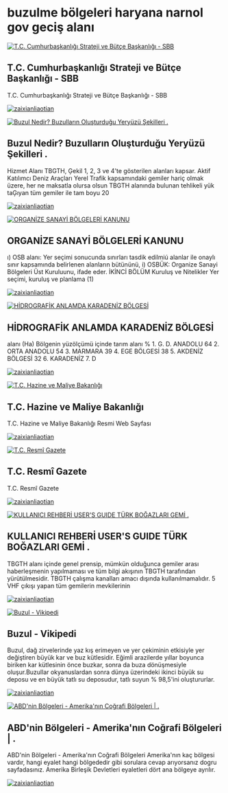 # buzulme bölgeleri haryana narnol gov geciş alanı
<a href="https://mnn.zoosnet.net/LR/Chatpre.aspx?id=MNN94995150&p=https://topgrinding.com/" target="_blank">![T.C. Cumhurbaşkanlığı Strateji ve Bütçe Başkanlığı - SBB](https://github.com/technlg/images/blob/main/53.jpg)</a>
## T.C. Cumhurbaşkanlığı Strateji ve Bütçe Başkanlığı - SBB
T.C. Cumhurbaşkanlığı Strateji ve Bütçe Başkanlığı - SBB
<a href="https://mnn.zoosnet.net/LR/Chatpre.aspx?id=MNN94995150&p=https://topgrinding.com/" target="_blank"><img src="https://github.com/technlg/images/raw/main/chat11.jpg" alt="zaixianliaotian"/></a><a href="//whatsapp.shibangsoft.com/WhatsApp.php" ><img src="https://github.com/technlg/images/raw/main/chat11.png" alt=""></a>
<a href="https://mnn.zoosnet.net/LR/Chatpre.aspx?id=MNN94995150&p=https://topgrinding.com/" target="_blank">![Buzul Nedir? Buzulların Oluşturduğu Yeryüzü Şekilleri .](https://github.com/technlg/images/blob/main/36.jpg)</a>
## Buzul Nedir? Buzulların Oluşturduğu Yeryüzü Şekilleri .
Hizmet Alanı TBGTH, Ģekil 1, 2, 3 ve 4'te gösterilen alanları kapsar. Aktif Katılımcı Deniz Araçları Yerel Trafik kapsamındaki gemiler hariç olmak üzere, her ne maksatla olursa olsun TBGTH alanında bulunan tehlikeli yük taĢıyan tüm gemiler ile tam boyu 20
<a href="https://mnn.zoosnet.net/LR/Chatpre.aspx?id=MNN94995150&p=https://topgrinding.com/" target="_blank"><img src="https://github.com/technlg/images/raw/main/chat11.jpg" alt="zaixianliaotian"/></a><a href="//whatsapp.shibangsoft.com/WhatsApp.php" ><img src="https://github.com/technlg/images/raw/main/chat11.png" alt=""></a>
<a href="https://mnn.zoosnet.net/LR/Chatpre.aspx?id=MNN94995150&p=https://topgrinding.com/" target="_blank">![ORGANİZE SANAYİ BÖLGELERİ KANUNU](https://github.com/technlg/images/blob/main/38.jpg)</a>
## ORGANİZE SANAYİ BÖLGELERİ KANUNU
ı) OSB alanı: Yer seçimi sonucunda sınırları tasdik edilmiú alanlar ile onaylı sınır kapsamında belirlenen alanların bütününü, i) OSBÜK: Organize Sanayi Bölgeleri Üst Kuruluunu, ifade eder. İKİNCİ BÖLÜM Kuruluş ve Nitelikler Yer seçimi, kuruluş ve planlama (1)
<a href="https://mnn.zoosnet.net/LR/Chatpre.aspx?id=MNN94995150&p=https://topgrinding.com/" target="_blank"><img src="https://github.com/technlg/images/raw/main/chat11.jpg" alt="zaixianliaotian"/></a><a href="//whatsapp.shibangsoft.com/WhatsApp.php" ><img src="https://github.com/technlg/images/raw/main/chat11.png" alt=""></a>
<a href="https://mnn.zoosnet.net/LR/Chatpre.aspx?id=MNN94995150&p=https://topgrinding.com/" target="_blank">![HİDROGRAFİK ANLAMDA KARADENİZ BÖLGESİ](https://github.com/technlg/images/blob/main/60.jpg)</a>
## HİDROGRAFİK ANLAMDA KARADENİZ BÖLGESİ
alanı (Ha) Bölgenin yüzölçümü içinde tarım alanı % 1. G. D. ANADOLU 64 2. ORTA ANADOLU 54 3. MARMARA 39 4. EGE BÖLGESİ 38 5. AKDENİZ BÖLGESİ 32 6. KARADENİZ 7. D
<a href="https://mnn.zoosnet.net/LR/Chatpre.aspx?id=MNN94995150&p=https://topgrinding.com/" target="_blank"><img src="https://github.com/technlg/images/raw/main/chat11.jpg" alt="zaixianliaotian"/></a><a href="//whatsapp.shibangsoft.com/WhatsApp.php" ><img src="https://github.com/technlg/images/raw/main/chat11.png" alt=""></a>
<a href="https://mnn.zoosnet.net/LR/Chatpre.aspx?id=MNN94995150&p=https://topgrinding.com/" target="_blank">![T.C. Hazine ve Maliye Bakanlığı](https://github.com/technlg/images/blob/main/39.jpg)</a>
## T.C. Hazine ve Maliye Bakanlığı
T.C. Hazine ve Maliye Bakanlığı Resmi Web Sayfası
<a href="https://mnn.zoosnet.net/LR/Chatpre.aspx?id=MNN94995150&p=https://topgrinding.com/" target="_blank"><img src="https://github.com/technlg/images/raw/main/chat11.jpg" alt="zaixianliaotian"/></a><a href="//whatsapp.shibangsoft.com/WhatsApp.php" ><img src="https://github.com/technlg/images/raw/main/chat11.png" alt=""></a>
<a href="https://mnn.zoosnet.net/LR/Chatpre.aspx?id=MNN94995150&p=https://topgrinding.com/" target="_blank">![T.C. Resmî Gazete](https://github.com/technlg/images/blob/main/50.jpg)</a>
## T.C. Resmî Gazete
T.C. Resmî Gazete
<a href="https://mnn.zoosnet.net/LR/Chatpre.aspx?id=MNN94995150&p=https://topgrinding.com/" target="_blank"><img src="https://github.com/technlg/images/raw/main/chat11.jpg" alt="zaixianliaotian"/></a><a href="//whatsapp.shibangsoft.com/WhatsApp.php" ><img src="https://github.com/technlg/images/raw/main/chat11.png" alt=""></a>
<a href="https://mnn.zoosnet.net/LR/Chatpre.aspx?id=MNN94995150&p=https://topgrinding.com/" target="_blank">![KULLANICI REHBERİ USER'S GUIDE TÜRK BOĞAZLARI GEMİ .](https://github.com/technlg/images/blob/main/23.jpg)</a>
## KULLANICI REHBERİ USER'S GUIDE TÜRK BOĞAZLARI GEMİ .
TBGTH alanı içinde genel prensip, mümkün olduğunca gemiler arası haberleşmenin yapılmaması ve tüm bilgi akışının TBGTH tarafından yürütülmesidir. TBGTH çalışma kanalları amacı dışında kullanılmamalıdır. 5 VHF çıkışı yapan tüm gemilerin mevkilerinin 
<a href="https://mnn.zoosnet.net/LR/Chatpre.aspx?id=MNN94995150&p=https://topgrinding.com/" target="_blank"><img src="https://github.com/technlg/images/raw/main/chat11.jpg" alt="zaixianliaotian"/></a><a href="//whatsapp.shibangsoft.com/WhatsApp.php" ><img src="https://github.com/technlg/images/raw/main/chat11.png" alt=""></a>
<a href="https://mnn.zoosnet.net/LR/Chatpre.aspx?id=MNN94995150&p=https://topgrinding.com/" target="_blank">![Buzul - Vikipedi](https://github.com/technlg/images/blob/main/49.jpg)</a>
## Buzul - Vikipedi
Buzul, dağ zirvelerinde yaz kış erimeyen ve yer çekiminin etkisiyle yer değiştiren büyük kar ve buz kütlesidir. Eğimli arazilerde yıllar boyunca biriken kar kütlesinin önce buzkar, sonra da buza dönüşmesiyle oluşur.Buzullar okyanuslardan sonra dünya üzerindeki ikinci büyük su deposu ve en büyük tatlı su deposudur, tatlı suyun % 98,5'ini oluştururlar.
<a href="https://mnn.zoosnet.net/LR/Chatpre.aspx?id=MNN94995150&p=https://topgrinding.com/" target="_blank"><img src="https://github.com/technlg/images/raw/main/chat11.jpg" alt="zaixianliaotian"/></a><a href="//whatsapp.shibangsoft.com/WhatsApp.php" ><img src="https://github.com/technlg/images/raw/main/chat11.png" alt=""></a>
<a href="https://mnn.zoosnet.net/LR/Chatpre.aspx?id=MNN94995150&p=https://topgrinding.com/" target="_blank">![ABD'nin Bölgeleri - Amerika'nın Coğrafi Bölgeleri | .](https://github.com/technlg/images/blob/main/9.jpg)</a>
## ABD'nin Bölgeleri - Amerika'nın Coğrafi Bölgeleri | .
ABD'nin Bölgeleri - Amerika'nın Coğrafi Bölgeleri Amerika'nın kaç bölgesi vardır, hangi eyalet hangi bölgededir gibi sorulara cevap arıyorsanız dogru sayfadasınız. Amerika Birleşik Devletleri eyaletleri dört ana bölgeye ayrılır.
<a href="https://mnn.zoosnet.net/LR/Chatpre.aspx?id=MNN94995150&p=https://topgrinding.com/" target="_blank"><img src="https://github.com/technlg/images/raw/main/chat11.jpg" alt="zaixianliaotian"/></a><a href="//whatsapp.shibangsoft.com/WhatsApp.php" ><img src="https://github.com/technlg/images/raw/main/chat11.png" alt=""></a>
